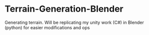 # Terrain-Generation-Blender
Generating terrain. Will be replicating my unity work (C#) in Blender (python) for easier modifications and ops
